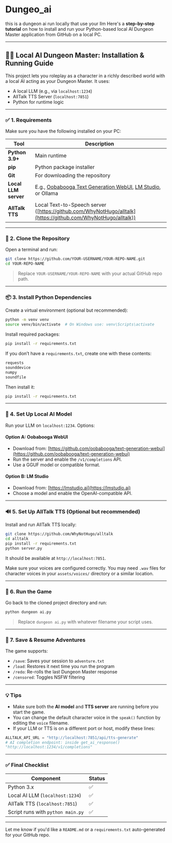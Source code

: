 # Dungeo_ai
this is a dungeon ai run locally that use your llm 
Here's a **step-by-step tutorial** on how to install and run your Python-based local AI Dungeon Master application from GitHub on a local PC.

---

## 🧙‍♂️ Local AI Dungeon Master: Installation & Running Guide

This project lets you roleplay as a character in a richly described world with a local AI acting as your Dungeon Master. It uses:

* A local LLM (e.g., via `localhost:1234`)
* AllTalk TTS Server (`localhost:7851`)
* Python for runtime logic

---

### ✅ 1. Requirements

Make sure you have the following installed on your PC:

| Tool                 | Description                                                                                                                               |
| -------------------- | ----------------------------------------------------------------------------------------------------------------------------------------- |
| **Python 3.9+**      | Main runtime                                                                                                                              |
| **pip**              | Python package installer                                                                                                                  |
| **Git**              | For downloading the repository                                                                                                            |
| **Local LLM server** | E.g., [Oobabooga Text Generation WebUI](https://github.com/oobabooga/text-generation-webui), [LM Studio](https://lmstudio.ai/), or Ollama |
| **AllTalk TTS**      | Local Text-to-Speech server ([https://github.com/WhyNotHugo/alltalk](https://github.com/WhyNotHugo/alltalk))                              |

---

### 📁 2. Clone the Repository

Open a terminal and run:

```bash
git clone https://github.com/YOUR-USERNAME/YOUR-REPO-NAME.git
cd YOUR-REPO-NAME
```

> Replace `YOUR-USERNAME/YOUR-REPO-NAME` with your actual GitHub repo path.

---

### 📦 3. Install Python Dependencies

Create a virtual environment (optional but recommended):

```bash
python -m venv venv
source venv/bin/activate  # On Windows use: venv\Scripts\activate
```

Install required packages:

```bash
pip install -r requirements.txt
```

If you don’t have a `requirements.txt`, create one with these contents:

```txt
requests
sounddevice
numpy
soundfile
```

Then install it:

```bash
pip install -r requirements.txt
```

---

### 🤖 4. Set Up Local AI Model

Run your LLM on `localhost:1234`. Options:

#### Option A: **Oobabooga WebUI**

* Download from: [https://github.com/oobabooga/text-generation-webui](https://github.com/oobabooga/text-generation-webui)
* Run the server and enable the `/v1/completions` API.
* Use a GGUF model or compatible format.

#### Option B: **LM Studio**

* Download from: [https://lmstudio.ai](https://lmstudio.ai)
* Choose a model and enable the OpenAI-compatible API.

---

### 🔊 5. Set Up AllTalk TTS (Optional but recommended)

Install and run AllTalk TTS locally:

```bash
git clone https://github.com/WhyNotHugo/alltalk
cd alltalk
pip install -r requirements.txt
python server.py
```

It should be available at `http://localhost:7851`.

Make sure your voices are configured correctly. You may need `.wav` files for character voices in your `assets/voices/` directory or a similar location.

---

### 🚀 6. Run the Game

Go back to the cloned project directory and run:

```bash
python dungeon ai.py
```

> Replace `dungeon ai.py` with whatever filename your script uses.

---

### 🔄 7. Save & Resume Adventures

The game supports:

* `/save`: Saves your session to `adventure.txt`
* `/load`: Restores it next time you run the program
* `/redo`: Re-rolls the last Dungeon Master response
* `/censored`: Toggles NSFW filtering

---

### 💡 Tips

* Make sure both the **AI model** and **TTS server** are running before you start the game.
* You can change the default character voice in the `speak()` function by editing the `voice` filename.
* If your LLM or TTS is on a different port or host, modify these lines:

```python
ALLTALK_API_URL = "http://localhost:7851/api/tts-generate"
# AI completion endpoint: inside get_ai_response()
"http://localhost:1234/v1/completions"
```

---

### ✅ Final Checklist

| Component                         | Status |
| --------------------------------- | ------ |
| Python 3.x                        | ✅      |
| Local AI LLM (`localhost:1234`)   | ✅      |
| AllTalk TTS (`localhost:7851`)    | ✅      |
| Script runs with `python main.py` | ✅      |

---

Let me know if you'd like a `README.md` or a `requirements.txt` auto-generated for your GitHub repo.
